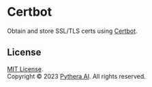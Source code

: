 # Certbot
Obtain and store SSL/TLS certs using [Certbot](https://github.com/hieupth/certbot).
## License
[MIT License]().<br>
Copyright &copy; 2023 [Pythera AI](https://github.com/pytheralab). All rights reserved.